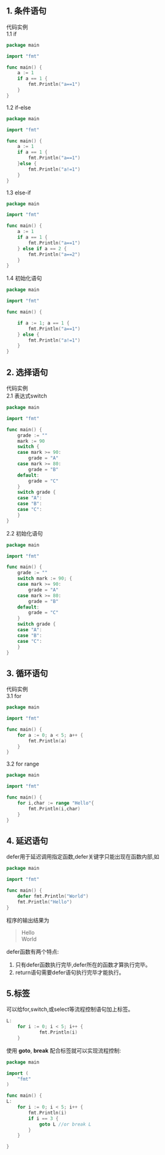 ## 1. 条件语句
代码实例  
1.1 if
```go
package main

import "fmt"

func main() {
	a := 1
	if a == 1 {
		fmt.Println("a==1")
	}
}
```
1.2 if-else
```go
package main

import "fmt"

func main() {
	a := 1
	if a == 1 {
		fmt.Println("a==1")
	}else {
		fmt.Println("a!=1")
	}
}
```
1.3 else-if
```go
package main

import "fmt"

func main() {
	a := 1
	if a == 1 {
		fmt.Println("a==1")
	} else if a == 2 {
		fmt.Println("a==2")
	}
}
```
1.4 初始化语句
```go
package main

import "fmt"

func main() {

	if a := 1; a == 1 {
		fmt.Println("a==1")
	} else {
		fmt.Println("a!=1")
	}
}
```
## 2. 选择语句
代码实例  
2.1 表达式switch
```go
package main

import "fmt"

func main() {
	grade := ""
	mark := 90
	switch {
	case mark >= 90:
		grade = "A"
	case mark >= 80:
		grade = "B"
	default:
		grade = "C"
	}
	switch grade {
	case "A":
	case "B":
	case "C":
	}
}
```
2.2 初始化语句
```go
package main

import "fmt"

func main() {
	grade := ""
	switch mark := 90; {
	case mark >= 90:
		grade = "A"
	case mark >= 80:
		grade = "B"
	default:
		grade = "C"
	}
	switch grade {
	case "A":
	case "B":
	case "C":
	}
}
```
## 3. 循环语句
代码实例  
3.1 for
```go
package main

import "fmt"

func main() {
	for a := 0; a < 5; a++ {
		fmt.Println(a)
	}
}
```
3.2 for range
```go
package main

import "fmt"

func main() {
	for i,char := range "Hello"{
		fmt.Println(i,char)
	}
}
```
## 4. 延迟语句
defer用于延迟调用指定函数,defer关键字只能出现在函数内部,如
```go
package main

import "fmt"

func main() {
	defer fmt.Println("World")
	fmt.Println("Hello")
}
```
程序的输出结果为
> Hello  
> World  

defer函数有两个特点:
1. 只有defer函数执行完毕,defer所在的函数才算执行完毕。
2. return语句需要defer语句执行完毕才能执行。

## 5.标签
可以给for,switch,或select等流程控制语句加上标签。
```go
L:
	for i := 0; i < 5; i++ {
			fmt.Println(i)
	}
```
使用 __goto__, __break__ 配合标签就可以实现流程控制:
```go
package main

import (
	"fmt"
)

func main() {
L:
	for i := 0; i < 5; i++ {
		fmt.Println(i)
		if i == 3 {
			goto L //or break L
		}
	}

}
```